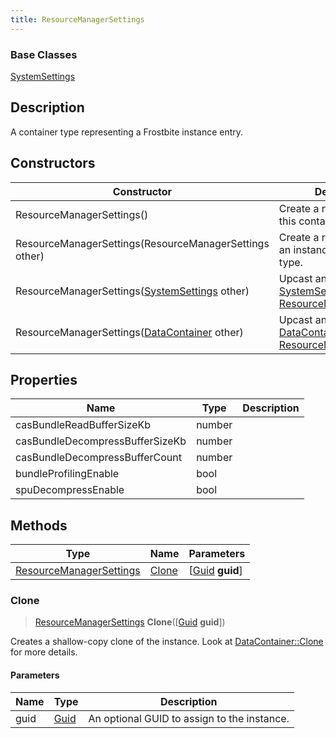 ```yaml
---
title: ResourceManagerSettings
---
```

### Base Classes

[SystemSettings](SystemSettings)

## Description

A container type representing a Frostbite instance entry.

## Constructors

| Constructor                                                                        | Description                                                                                                                           |
| ---------------------------------------------------------------------------------- | ------------------------------------------------------------------------------------------------------------------------------------- |
| ResourceManagerSettings()                                                          | Create a new instance of this container type.                                                                                         |
| ResourceManagerSettings(ResourceManagerSettings other)                             | Create a reference copy of an instance of the same type.                                                                              |
| ResourceManagerSettings([SystemSettings](SystemSettings) other)                    | Upcast an instance of type [SystemSettings](SystemSettings) to [ResourceManagerSettings](ResourceManagerSettings).                    |
| ResourceManagerSettings([DataContainer](/vext/ref/shared/class/datacontainer) other) | Upcast an instance of type [DataContainer](/vext/ref/shared/class/datacontainer) to [ResourceManagerSettings](ResourceManagerSettings). |

## Properties

| Name                            | Type   | Description |
| ------------------------------- | ------ | ----------- |
| casBundleReadBufferSizeKb       | number |             |
| casBundleDecompressBufferSizeKb | number |             |
| casBundleDecompressBufferCount  | number |             |
| bundleProfilingEnable           | bool   |             |
| spuDecompressEnable             | bool   |             |

## Methods

| Type                                               | Name            | Parameters                                     |
| -------------------------------------------------- | --------------- | ---------------------------------------------- |
| [ResourceManagerSettings](ResourceManagerSettings) | [Clone](#clone) | \[[Guid](/vext/ref/shared/class/guid) **guid**\] |

### Clone

> [ResourceManagerSettings](ResourceManagerSettings) **Clone**(\[[Guid](/vext/ref/shared/class/guid) **guid**\])

Creates a shallow-copy clone of the instance. Look at [DataContainer::Clone](/vext/ref/shared/class/datacontainer#clone) for more details.

#### Parameters

| Name | Type         | Description                                 |
| ---- | ------------ | ------------------------------------------- |
| guid | [Guid](Guid) | An optional GUID to assign to the instance. |
